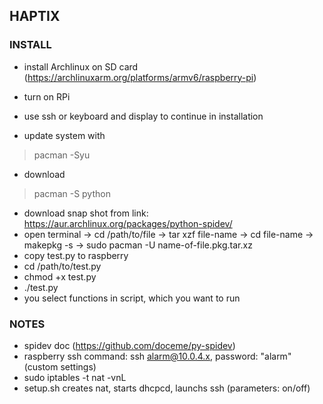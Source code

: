 ## HAPTIX

### INSTALL
* install Archlinux on SD card (https://archlinuxarm.org/platforms/armv6/raspberry-pi)
* turn on RPi
* use ssh or keyboard and display to continue in installation

* update system with
> pacman -Syu
* download 
> pacman -S python 
* download snap shot from link: https://aur.archlinux.org/packages/python-spidev/
* open terminal -> cd /path/to/file -> tar xzf file-name -> cd file-name ->
makepkg -s -> sudo pacman -U name-of-file.pkg.tar.xz
* copy test.py to raspberry
* cd /path/to/test.py
* chmod +x test.py
* ./test.py
* you select functions in script, which you want to run

### NOTES
* spidev doc (https://github.com/doceme/py-spidev)
* raspberry ssh command: ssh alarm@10.0.4.x, password: "alarm" (custom settings)
* sudo iptables -t nat -vnL
* setup.sh creates nat, starts dhcpcd, launchs ssh (parameters: on/off)
